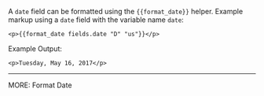 A `date` field can be formatted using the `{{format_date}}` helper. Example markup using a `date` field with the variable name `date`:
```
<p>{{format_date fields.date "D" "us"}}</p>
```

Example Output:
```
<p>Tuesday, May 16, 2017</p>
```
---
MORE: Format Date
